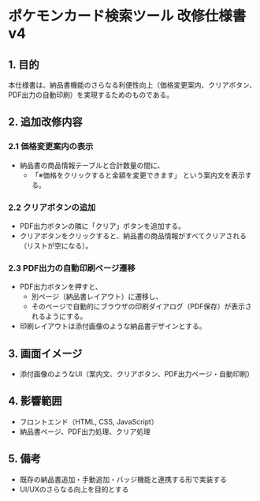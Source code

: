 # ポケモンカード検索ツール 改修仕様書 v4

## 1. 目的
本仕様書は、納品書機能のさらなる利便性向上（価格変更案内、クリアボタン、PDF出力の自動印刷）を実現するためのものである。

## 2. 追加改修内容

### 2.1 価格変更案内の表示
- 納品書の商品情報テーブルと合計数量の間に、
  - 「※価格をクリックすると金額を変更できます」
  という案内文を表示する。

### 2.2 クリアボタンの追加
- PDF出力ボタンの隣に「クリア」ボタンを追加する。
- クリアボタンをクリックすると、納品書の商品情報がすべてクリアされる（リストが空になる）。

### 2.3 PDF出力の自動印刷ページ遷移
- PDF出力ボタンを押すと、
  - 別ページ（納品書レイアウト）に遷移し、
  - そのページで自動的にブラウザの印刷ダイアログ（PDF保存）が表示されるようにする。
- 印刷レイアウトは添付画像のような納品書デザインとする。

## 3. 画面イメージ
- 添付画像のようなUI（案内文、クリアボタン、PDF出力ページ・自動印刷）

## 4. 影響範囲
- フロントエンド（HTML, CSS, JavaScript）
- 納品書ページ、PDF出力処理、クリア処理

## 5. 備考
- 既存の納品書追加・手動追加・バッジ機能と連携する形で実装する
- UI/UXのさらなる向上を目的とする
